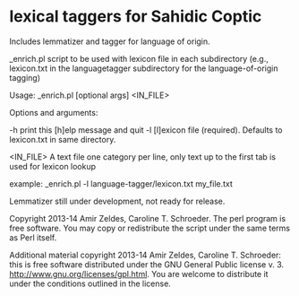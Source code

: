 lexical taggers for Sahidic Coptic
===========================================================

Includes lemmatizer and tagger for language of origin.

_enrich.pl script to be used with lexicon file in each subdirectory (e.g., lexicon.txt in the languagetagger subdirectory for the language-of-origin tagging) 

Usage:  _enrich.pl [optional args] <LEXICON> <IN_FILE>

Options and arguments:

-h              print this [h]elp message and quit
-l              [l]exicon file (required). Defaults to lexicon.txt in same directory.

<IN_FILE>    A text file one category per line, only text up to the first tab is used for lexicon lookup

example: _enrich.pl -l language-tagger/lexicon.txt my_file.txt


Lemmatizer still under development, not ready for release.

Copyright 2013-14 Amir Zeldes, Caroline T. Schroeder.  The perl program is free software. You may copy or redistribute the script under the same terms as Perl itself.

Additional material copyright 2013-14 Amir Zeldes, Caroline T. Schroeder: this is free software distributed under the GNU General Public license v. 3. http://www.gnu.org/licenses/gpl.html. You are welcome to distribute it under the conditions outlined in the license.

